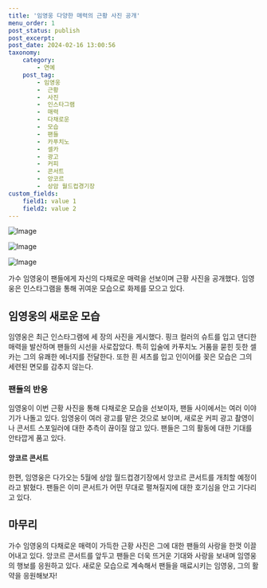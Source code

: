 ```yaml
---
title: '임영웅 다양한 매력의 근황 사진 공개'
menu_order: 1
post_status: publish
post_excerpt: 
post_date: 2024-02-16 13:00:56
taxonomy:
    category:
        - 연예
    post_tag:
        - 임영웅
        -  근황
        -  사진
        -  인스타그램
        -  매력
        -  다채로운
        -  모습
        -  팬들
        -  카푸치노
        -  셀카
        -  광고
        -  커피
        -  콘서트
        -  앙코르
        -  상암 월드컵경기장
custom_fields:
    field1: value 1
    field2: value 2
---
```


![Image](https://mimgnews.pstatic.net/image/477/2024/02/15/0000473748_001_20240215162902282.jpg?type=w540)

![Image](https://ssl.pstatic.net/mimgnews/image/477/2024/02/15/0000473748_002_20240215162902313.jpg?type=w540)

![Image](https://mimgnews.pstatic.net/image/477/2024/02/15/0000473748_003_20240215162902352.jpg?type=w540)

가수 임영웅이 팬들에게 자신의 다채로운 매력을 선보이며 근황 사진을 공개했다. 임영웅은 인스타그램을 통해 귀여운 모습으로 화제를 모으고 있다. 
## 임영웅의 새로운 모습
임영웅은 최근 인스타그램에 세 장의 사진을 게시했다. 핑크 컬러의 슈트를 입고 댄디한 매력을 발산하며 팬들의 시선을 사로잡았다. 특히 입술에 카푸치노 거품을 묻힌 듯한 셀카는 그의 유쾌한 에너지를 전달한다. 또한 흰 셔츠를 입고 인이어를 꽂은 모습은 그의 세련된 면모를 감추지 않는다.
### 팬들의 반응
임영웅이 이번 근황 사진을 통해 다채로운 모습을 선보이자, 팬들 사이에서는 여러 이야기가 나돌고 있다. 임영웅이 여러 광고를 맡은 것으로 보이며, 새로운 커피 광고 촬영이나 콘서트 스포일러에 대한 추측이 끊이질 않고 있다. 팬들은 그의 활동에 대한 기대를 안타깝게 품고 있다.
#### 앙코르 콘서트
한편, 임영웅은 다가오는 5월에 상암 월드컵경기장에서 앙코르 콘서트를 개최할 예정이라고 밝혔다. 팬들은 이미 콘서트가 어떤 무대로 펼쳐질지에 대한 호기심을 안고 기다리고 있다.
## 마무리
가수 임영웅의 다채로운 매력이 가득한 근황 사진은 그에 대한 팬들의 사랑을 한껏 이끌어내고 있다. 앙코르 콘서트를 앞두고 팬들은 더욱 뜨거운 기대와 사랑을 보내며 임영웅의 행보를 응원하고 있다. 새로운 모습으로 계속해서 팬들을 매료시키는 임영웅, 그의 활약을 응원해보자!
